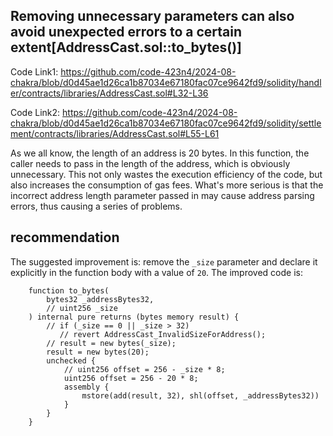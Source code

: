 ## Removing unnecessary parameters can also avoid unexpected errors to a certain extent[AddressCast.sol::to_bytes()]

Code Link1: https://github.com/code-423n4/2024-08-chakra/blob/d0d45ae1d26ca1b87034e67180fac07ce9642fd9/solidity/handler/contracts/libraries/AddressCast.sol#L32-L36

Code Link2: https://github.com/code-423n4/2024-08-chakra/blob/d0d45ae1d26ca1b87034e67180fac07ce9642fd9/solidity/settlement/contracts/libraries/AddressCast.sol#L55-L61

As we all know, the length of an address is 20 bytes. In this function, the caller needs to pass in the length of the address, which is obviously unnecessary. This not only wastes the execution efficiency of the code, but also increases the consumption of gas fees. What's more serious is that the incorrect address length parameter passed in may cause address parsing errors, thus causing a series of problems.

## recommendation
The suggested improvement is: remove the `_size` parameter and declare it explicitly in the function body with a value of `20`.
The improved code is:
```solidity
    function to_bytes(
        bytes32 _addressBytes32,
        // uint256 _size
    ) internal pure returns (bytes memory result) {
        // if (_size == 0 || _size > 32)
           // revert AddressCast_InvalidSizeForAddress();
        // result = new bytes(_size);
        result = new bytes(20);
        unchecked {
            // uint256 offset = 256 - _size * 8;
            uint256 offset = 256 - 20 * 8;
            assembly {
                mstore(add(result, 32), shl(offset, _addressBytes32))
            }
        }
    }
```